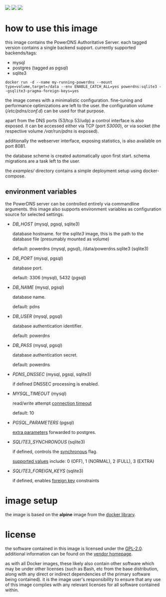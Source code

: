 
[microbadger]: https://microbadger.com/images/uip9av6y/powerdns
[docker library]: https://store.docker.com/images/alpine
[GPL-2.0]: https://github.com/PowerDNS/pdns/blob/master/COPYING
[vendor homepage]: https://powerdns.com/
[connection timeout]: https://docs.powerdns.com/authoritative/backends/generic-mysql.html#gmysql-timeout
[extra parameters]: https://docs.powerdns.com/authoritative/backends/generic-postgresql.html#gpsql-extra-connection-parameters
[synchronous]: https://docs.powerdns.com/authoritative/backends/generic-sqlite3.html#gsqlite3-pragma-synchronous
[foreign key]: https://docs.powerdns.com/authoritative/backends/generic-sqlite3.html#gsqlite3-pragma-foreign-keys
[supported values]: https://sqlite.org/pragma.html#pragma_synchronous

[![](https://images.microbadger.com/badges/image/uip9av6y/powerdns.svg)][microbadger]
[![](https://images.microbadger.com/badges/version/uip9av6y/powerdns.svg)][microbadger]
[![](https://images.microbadger.com/badges/commit/uip9av6y/powerdns.svg)][microbadger]

# how to use this image

this image contains the PowerDNS Authoritative Server.
each tagged version contains a single backend support.
currently supported backends/tags:

* mysql
* postgres (tagged as pgsql)
* sqlite3

`docker run -d --name my-running-powerdns
  --mount type=volume,target=/data
  --env ENABLE_CATCH_ALL=yes
  powerdns:sqlite3 --gsqlite3-pragma-foreign-keys=yes`

the image comes with a minimalistic configuration.
fine-tuning and performance optimizations are left
to the user. the configuration volume (*/etc/pdns/conf.d*)
can be used for that purpose.

apart from the DNS ports (53/tcp 53/udp) a control interface
is also exposed. it can be accessed either via TCP (port *53000*), or via socket (the respective volume */var/run/pdns* is exposed).

additionally the webserver interface, exposing statistics, is
also available on port 8081.

the database scheme is created automatically upon first
start. schema migrations are a task left to the user.

the *examples/* directory contains a simple deployment setup
using docker-compose.

## environment variables

the PowerDNS server can be controlled entirely via
commandline arguments. this image also supports environment
variables as configuration source for selected settings.

* *DB_HOST* (mysql, pgsql, sqlite3)

  database hostname. for the *sqlite3* image, this is the
  path to the database file (presumably mounted as volume)

  default: powerdns (mysql, pgsql), /data/powerdns.sqlite3 (sqlite3)

* *DB_PORT* (mysql, pgsql)

  database port.

  default: 3306 (mysql), 5432 (pgsql)

* *DB_NAME* (mysql, pgsql)

  database name.

  default: pdns

* *DB_USER* (mysql, pgsql)

  database authentication identifier.

  default: powerdns

* *DB_PASS* (mysql, pgsql)

  database authentication secret.

  default: powerdns

* *PDNS_DNSSEC* (mysql, pgsql, sqlite3)

  if defined DNSSEC processing is enabled.

* *MYSQL_TIMEOUT* (mysql)

  read/write attempt [connection timeout][]

  default: 10

* *PGSQL_PARAMETERS* (pgsql)

  [extra parameters][] forwarded to postgres.

* *SQLITE3_SYNCHRONOUS* (sqlite3)

  if defined, controls the [synchronous][] flag.

  [supported values][] include: 0 (OFF), 1 (NORMAL), 2 (FULL), 3 (EXTRA)

* *SQLITE3_FOREIGN_KEYS* (sqlite3)

  if defined, enables [foreign key] constraints

# image setup

the image is based on the **alpine** image from
the [docker library][].

# license

the software contained in this image is licensed under the
[GPL-2.0][]. additional information can be found on the
[vendor homepage][].

as with all Docker images, these likely also contain other
software which may be under other licenses (such as Bash, etc
from the base distribution, along with any direct or indirect
dependencies of the primary software being contained).
it is the image user's responsibility to ensure that any use of
this image complies with any relevant licenses for all software
contained within.
